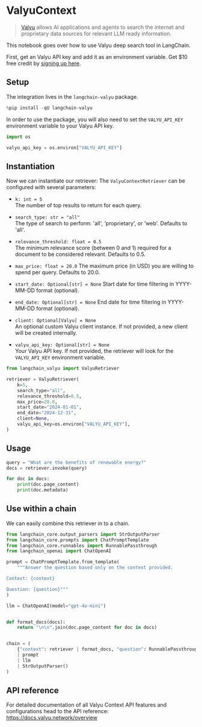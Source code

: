 # ValyuContext

>[Valyu](https://www.valyu.network/) allows AI applications and agents to search the internet and proprietary data sources for relevant LLM ready information.

This notebook goes over how to use Valyu deep search tool in LangChain.

First, get an Valyu API key and add it as an environment variable. Get $10 free credit  by [signing up here](https://platform.valyu.network/).

## Setup

The integration lives in the `langchain-valyu` package.


```python
%pip install -qU langchain-valyu
```

In order to use the package, you will also need to set the `VALYU_API_KEY` environment variable to your Valyu API key.


```python
import os

valyu_api_key = os.environ["VALYU_API_KEY"]
```

## Instantiation

Now we can instantiate our retriever:
The `ValyuContextRetriever` can be configured with several parameters:

- `k: int = 5`  
  The number of top results to return for each query.

- `search_type: str = "all"`  
  The type of search to perform: 'all', 'proprietary', or 'web'. Defaults to 'all'.

- `relevance_threshold: float = 0.5`  
  The minimum relevance score (between 0 and 1) required for a document to be considered relevant. Defaults to 0.5.
  
- `max_price: float = 20.0`
  The maximum price (in USD) you are willing to spend per query. Defaults to 20.0.

- `start_date: Optional[str] = None`
  Start date for time filtering in YYYY-MM-DD format (optional).

- `end_date: Optional[str] = None`
  End date for time filtering in YYYY-MM-DD format (optional).

- `client: Optional[Valyu] = None`  
  An optional custom Valyu client instance. If not provided, a new client will be created internally.
  
- `valyu_api_key: Optional[str] = None`  
  Your Valyu API key. If not provided, the retriever will look for the `VALYU_API_KEY` environment variable.


```python
from langchain_valyu import ValyuRetriever

retriever = ValyuRetriever(
    k=5,
    search_type="all",
    relevance_threshold=0.5,
    max_price=20.0,
    start_date="2024-01-01",
    end_date="2024-12-31",
    client=None,
    valyu_api_key=os.environ["VALYU_API_KEY"],
)
```

## Usage


```python
query = "What are the benefits of renewable energy?"
docs = retriever.invoke(query)

for doc in docs:
    print(doc.page_content)
    print(doc.metadata)
```

## Use within a chain

We can easily combine this retriever in to a chain.


```python
from langchain_core.output_parsers import StrOutputParser
from langchain_core.prompts import ChatPromptTemplate
from langchain_core.runnables import RunnablePassthrough
from langchain_openai import ChatOpenAI

prompt = ChatPromptTemplate.from_template(
    """Answer the question based only on the context provided.

Context: {context}

Question: {question}"""
)

llm = ChatOpenAI(model="gpt-4o-mini")


def format_docs(docs):
    return "\n\n".join(doc.page_content for doc in docs)


chain = (
    {"context": retriever | format_docs, "question": RunnablePassthrough()}
    | prompt
    | llm
    | StrOutputParser()
)
```

## API reference

For detailed documentation of all Valyu Context API features and configurations head to the API reference: https://docs.valyu.network/overview
